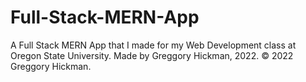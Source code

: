 # Full-Stack-MERN-App
A Full Stack MERN App that I made for my Web Development class at Oregon State University. Made by Greggory Hickman, 2022.
© 2022 Greggory Hickman.
